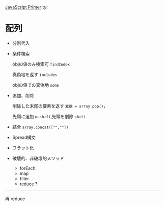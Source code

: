 [JavaScript Primer](https://jsprimer.net/basic/array/)
ty!
 
 
 
# 配列



- 分割代入

- 条件検索

  objの値のみ検索可 `findIndex`
  
  真偽地を返す `includes`
  
  objの値での真偽地 `some`
  
- 追加、削除

  削除した末尾の要素を返す `変数 = array.pop();`
  
  先頭に追加 `unshift`,先頭を削除 `shift`
  
- 結合 `array.concat(["",""])`

- Spread構文

- フラット化

- 破壊的、非破壊的メソッド

  - forEach
  - map
  - filter
  - reduce ?


___
再 reduce
